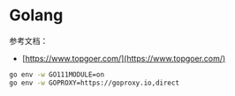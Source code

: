 
# Golang
参考文档：

- [https://www.topgoer.com/](https://www.topgoer.com/)
```bash
go env -w GO111MODULE=on
go env -w GOPROXY=https://goproxy.io,direct
```

